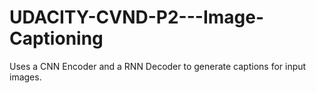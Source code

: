 # UDACITY-CVND-P2---Image-Captioning
Uses a CNN Encoder and a RNN Decoder to generate captions for input images.
